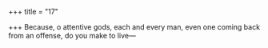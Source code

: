 +++
title = "17"

+++
Because, o attentive gods, each and every man, even one coming back  from an offense,
do you make to live—